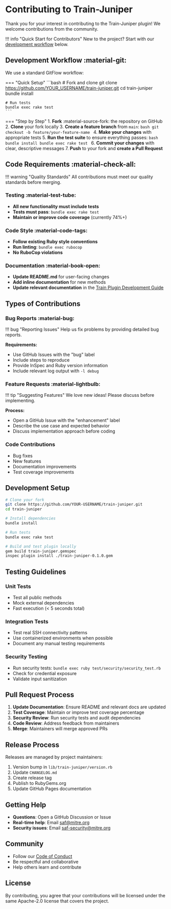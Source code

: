 # Contributing to Train-Juniper

Thank you for your interest in contributing to the Train-Juniper plugin! We welcome contributions from the community.

!!! info "Quick Start for Contributors"
    New to the project? Start with our [development workflow](#development-workflow) below.

## Development Workflow :material-git:

We use a standard GitFlow workflow:

=== "Quick Setup"
    ```bash
    # Fork and clone
    git clone https://github.com/YOUR_USERNAME/train-juniper.git
    cd train-juniper
    bundle install
    
    # Run tests
    bundle exec rake test
    ```

=== "Step by Step"
    1. **Fork** :material-source-fork: the repository on GitHub
    2. **Clone** your fork locally
    3. **Create a feature branch** from `main`:
       ```bash
       git checkout -b feature/your-feature-name
       ```
    4. **Make your changes** with appropriate tests
    5. **Run the test suite** to ensure everything passes:
       ```bash
       bundle install
       bundle exec rake test
       ```
6. **Commit your changes** with clear, descriptive messages
7. **Push** to your fork and **create a Pull Request**

## Code Requirements :material-check-all:

!!! warning "Quality Standards"
    All contributions must meet our quality standards before merging.

### Testing :material-test-tube:
- **All new functionality must include tests**
- **Tests must pass**: `bundle exec rake test`
- **Maintain or improve code coverage** (currently 74%+)

### Code Style :material-code-tags:
- **Follow existing Ruby style conventions**
- **Run linting**: `bundle exec rubocop`
- **No RuboCop violations**

### Documentation :material-book-open:
- **Update README.md** for user-facing changes
- **Add inline documentation** for new methods
- **Update relevant documentation** in the [Train Plugin Development Guide](https://github.com/mitre/train-plugin-development-guide)

## Types of Contributions

### Bug Reports :material-bug:

!!! bug "Reporting Issues"
    Help us fix problems by providing detailed bug reports.

**Requirements:**
- Use GitHub Issues with the "bug" label
- Include steps to reproduce
- Provide InSpec and Ruby version information
- Include relevant log output with `-l debug`

### Feature Requests :material-lightbulb:

!!! tip "Suggesting Features"
    We love new ideas! Please discuss before implementing.

**Process:**
- Open a GitHub Issue with the "enhancement" label
- Describe the use case and expected behavior
- Discuss implementation approach before coding

### Code Contributions
- Bug fixes
- New features
- Documentation improvements
- Test coverage improvements

## Development Setup

```bash
# Clone your fork
git clone https://github.com/YOUR-USERNAME/train-juniper.git
cd train-juniper

# Install dependencies
bundle install

# Run tests
bundle exec rake test

# Build and test plugin locally
gem build train-juniper.gemspec
inspec plugin install ./train-juniper-0.1.0.gem
```

## Testing Guidelines

### Unit Tests
- Test all public methods
- Mock external dependencies
- Fast execution (< 5 seconds total)

### Integration Tests
- Test real SSH connectivity patterns
- Use containerized environments when possible
- Document any manual testing requirements

### Security Testing
- Run security tests: `bundle exec ruby test/security/security_test.rb`
- Check for credential exposure
- Validate input sanitization

## Pull Request Process

1. **Update Documentation**: Ensure README and relevant docs are updated
2. **Test Coverage**: Maintain or improve test coverage percentage
3. **Security Review**: Run security tests and audit dependencies
4. **Code Review**: Address feedback from maintainers
5. **Merge**: Maintainers will merge approved PRs

## Release Process

Releases are managed by project maintainers:

1. Version bump in `lib/train-juniper/version.rb`
2. Update `CHANGELOG.md`
3. Create release tag
4. Publish to RubyGems.org
5. Update GitHub Pages documentation

## Getting Help

- **Questions**: Open a GitHub Discussion or Issue
- **Real-time help**: Email [saf@mitre.org](mailto:saf@mitre.org)
- **Security issues**: Email [saf-security@mitre.org](mailto:saf-security@mitre.org)

## Community

- Follow our [Code of Conduct](CODE_OF_CONDUCT.md)
- Be respectful and collaborative
- Help others learn and contribute

## License

By contributing, you agree that your contributions will be licensed under the same Apache-2.0 license that covers the project.